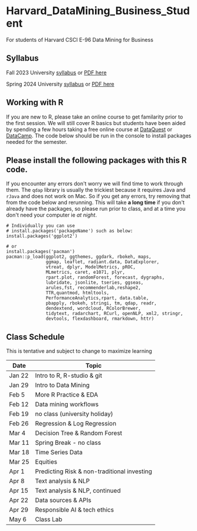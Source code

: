 # Harvard_DataMining_Business_Student
For students of Harvard CSCI E-96 Data Mining for Business

## Syllabus
Fall 2023 University [syllabus](https://harvard.simplesyllabus.com/doc/jff3zh7o0/Fall-Term-2023-Full-Term-CSCI-E-96-1-Data-Mining-for-Business?mode=view)
or [PDF here](https://harvard.simplesyllabus.com/api2/doc-pdf/lb0nf6j56/Spring-Term-2024-Full-Term-CSCI-E-96-1-Data-Mining-for-Business.pdf?locale=en-US)

Spring 2024 University [syllabus](https://harvard.simplesyllabus.com/doc/lb0nf6j56/Spring-Term-2024-Full-Term-CSCI-E-96-1-Data-Mining-for-Business?mode=view) or 
[PDF here](https://harvard.simplesyllabus.com/api2/doc-pdf/lb0nf6j56/Spring-Term-2024-Full-Term-CSCI-E-96-1-Data-Mining-for-Business.pdf?locale=en-US)

## Working with R
If you are new to R, please take an online course to get familarity prior to the first session.  We will still cover R basics but students have been aided by spending a few hours taking a free online course at [DataQuest](https://www.dataquest.io/) or [DataCamp](https://www.datacamp.com).  The code below should be run in the console to install packages needed for the semester.

## Please install the following packages with this R code.
If you encounter any errors don't worry we will find time to work through them.  The `qdap` library is usually the trickiest because it requires Java and `rJava` and does not work on Mac.  So if you get any errors, try removing that from the code below and rerunning.  This will take **a long time** if you don't already have the packages, so please run prior to class, and at a time you don't need your computer ie *at night*.
```
# Individually you can use 
# install.packages('packageName') such as below:
install.packages('ggplot2')

# or 
install.packages('pacman')
pacman::p_load(ggplot2, ggthemes, ggdark, rbokeh, maps, 
               ggmap, leaflet, radiant.data, DataExplorer,
               vtreat, dplyr, ModelMetrics, pROC,
               MLmetrics, caret, e1071, plyr, 
               rpart.plot, randomForest, forecast, dygraphs,
               lubridate, jsonlite, tseries, ggseas,
               arules,fst, recommenderlab,reshape2,
               TTR,quantmod, htmltools,
               PerformanceAnalytics,rpart, data.table,
               pbapply, rbokeh, stringi, tm, qdap, readr,
               dendextend, wordcloud, RColorBrewer,
               tidytext, radarchart, RCurl, openNLP, xml2, stringr,
               devtools, flexdashboard, rmarkdown, httr)

```

## Class Schedule 

This is tentative and subject to change to maximize learning

|Date     | Topic  |
|---------|------------|
| Jan 22  | Intro to R, R-studio & git  |
| Jan 29  | Intro to Data Mining   |
| Feb 5   | More R Practice & EDA  |
| Feb 12  | Data mining workflows  |
| Feb 19  | no class (university holiday)  |
| Feb 26  | Regression & Log Regression  |
| Mar 4   | Decision Tree & Random Forest  |
| Mar 11  | Spring Break - no class  |
| Mar 18  | Time Series Data  |
| Mar 25  | Equities  |
| Apr 1   | Predicting Risk & non-traditional investing  |
| Apr 8   | Text analysis & NLP  |
| Apr 15  | Text analysis & NLP, continued  |
| Apr 22  | Data sources & APIs  |
| Apr 29  | Responsible AI & tech ethics  |
| May 6   | Class Lab  |